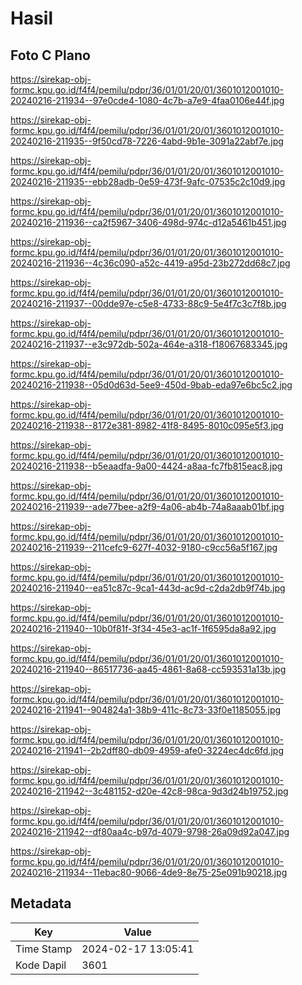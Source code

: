 # Hasil

## Foto C Plano

https://sirekap-obj-formc.kpu.go.id/f4f4/pemilu/pdpr/36/01/01/20/01/3601012001010-20240216-211934--97e0cde4-1080-4c7b-a7e9-4faa0106e44f.jpg

https://sirekap-obj-formc.kpu.go.id/f4f4/pemilu/pdpr/36/01/01/20/01/3601012001010-20240216-211935--9f50cd78-7226-4abd-9b1e-3091a22abf7e.jpg

https://sirekap-obj-formc.kpu.go.id/f4f4/pemilu/pdpr/36/01/01/20/01/3601012001010-20240216-211935--ebb28adb-0e59-473f-9afc-07535c2c10d9.jpg

https://sirekap-obj-formc.kpu.go.id/f4f4/pemilu/pdpr/36/01/01/20/01/3601012001010-20240216-211936--ca2f5967-3406-498d-974c-d12a5461b451.jpg

https://sirekap-obj-formc.kpu.go.id/f4f4/pemilu/pdpr/36/01/01/20/01/3601012001010-20240216-211936--4c36c090-a52c-4419-a95d-23b272dd68c7.jpg

https://sirekap-obj-formc.kpu.go.id/f4f4/pemilu/pdpr/36/01/01/20/01/3601012001010-20240216-211937--00dde97e-c5e8-4733-88c9-5e4f7c3c7f8b.jpg

https://sirekap-obj-formc.kpu.go.id/f4f4/pemilu/pdpr/36/01/01/20/01/3601012001010-20240216-211937--e3c972db-502a-464e-a318-f18067683345.jpg

https://sirekap-obj-formc.kpu.go.id/f4f4/pemilu/pdpr/36/01/01/20/01/3601012001010-20240216-211938--05d0d63d-5ee9-450d-9bab-eda97e6bc5c2.jpg

https://sirekap-obj-formc.kpu.go.id/f4f4/pemilu/pdpr/36/01/01/20/01/3601012001010-20240216-211938--8172e381-8982-41f8-8495-8010c095e5f3.jpg

https://sirekap-obj-formc.kpu.go.id/f4f4/pemilu/pdpr/36/01/01/20/01/3601012001010-20240216-211938--b5eaadfa-9a00-4424-a8aa-fc7fb815eac8.jpg

https://sirekap-obj-formc.kpu.go.id/f4f4/pemilu/pdpr/36/01/01/20/01/3601012001010-20240216-211939--ade77bee-a2f9-4a06-ab4b-74a8aaab01bf.jpg

https://sirekap-obj-formc.kpu.go.id/f4f4/pemilu/pdpr/36/01/01/20/01/3601012001010-20240216-211939--211cefc9-627f-4032-9180-c9cc56a5f167.jpg

https://sirekap-obj-formc.kpu.go.id/f4f4/pemilu/pdpr/36/01/01/20/01/3601012001010-20240216-211940--ea51c87c-9ca1-443d-ac9d-c2da2db9f74b.jpg

https://sirekap-obj-formc.kpu.go.id/f4f4/pemilu/pdpr/36/01/01/20/01/3601012001010-20240216-211940--10b0f81f-3f34-45e3-ac1f-1f6595da8a92.jpg

https://sirekap-obj-formc.kpu.go.id/f4f4/pemilu/pdpr/36/01/01/20/01/3601012001010-20240216-211940--86517736-aa45-4861-8a68-cc593531a13b.jpg

https://sirekap-obj-formc.kpu.go.id/f4f4/pemilu/pdpr/36/01/01/20/01/3601012001010-20240216-211941--904824a1-38b9-411c-8c73-33f0e1185055.jpg

https://sirekap-obj-formc.kpu.go.id/f4f4/pemilu/pdpr/36/01/01/20/01/3601012001010-20240216-211941--2b2dff80-db09-4959-afe0-3224ec4dc6fd.jpg

https://sirekap-obj-formc.kpu.go.id/f4f4/pemilu/pdpr/36/01/01/20/01/3601012001010-20240216-211942--3c481152-d20e-42c8-98ca-9d3d24b19752.jpg

https://sirekap-obj-formc.kpu.go.id/f4f4/pemilu/pdpr/36/01/01/20/01/3601012001010-20240216-211942--df80aa4c-b97d-4079-9798-26a09d92a047.jpg

https://sirekap-obj-formc.kpu.go.id/f4f4/pemilu/pdpr/36/01/01/20/01/3601012001010-20240216-211934--11ebac80-9066-4de9-8e75-25e091b90218.jpg


## Metadata

| Key        | Value               |
| ---------- | ------------------- |
| Time Stamp | 2024-02-17 13:05:41 |
| Kode Dapil | 3601                |



